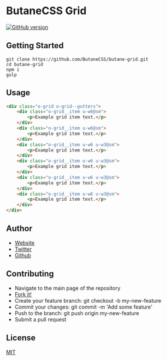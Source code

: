 # ButaneCSS Grid

[![GitHub version](https://badge.fury.io/gh/ButaneCSS%2Fbutanecss-grid.svg)](https://badge.fury.io/gh/ButaneCSS%2Fbutanecss-grid)

## Getting Started
```shell
git clone https://github.com/ButaneCSS/butane-grid.git
cd butane-grid
npm i
gulp
```

## Usage
```html
<div class="o-grid o-grid--gutters">
	<div class="o-grid__item u-w6@sm">
		<p>Example grid item text.</p>
	</div>
	<div class="o-grid__item u-w6@sm">
		<p>Example grid item text.</p>
	</div>
	<div class="o-grid__item u-w6 u-w3@sm">
		<p>Example grid item text.</p>
	</div>
	<div class="o-grid__item u-w6 u-w3@sm">
		<p>Example grid item text.</p>
	</div>
	<div class="o-grid__item u-w6 u-w3@sm">
		<p>Example grid item text.</p>
	</div>
	<div class="o-grid__item u-w6 u-w3@sm">
		<p>Example grid item text.</p>
	</div>
</div>
```

## Author
- [Website](http://alexcarpenter.me)
- [Twitter](https://twitter.com/hybrid_alex)
- [Github](https://github.com/alexcarpenter)

## Contributing
- Navigate to the main page of the repository
- [Fork it!](https://github.com/ButaneCSS/butanecss-grid#fork-destination-box)
- Create your feature branch: git checkout -b my-new-feature
- Commit your changes: git commit -m 'Add some feature'
- Push to the branch: git push origin my-new-feature
- Submit a pull request

## License
[MIT](https://github.com/ButaneCSS/butane-grid/blob/master/LICENSE)
